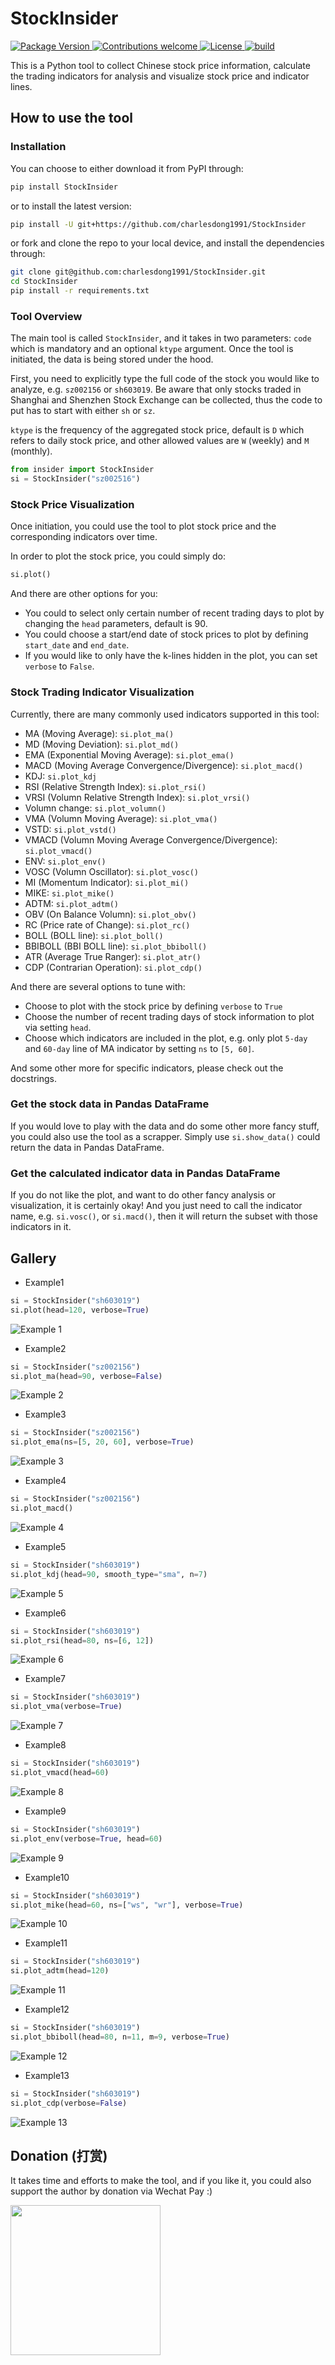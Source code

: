 # StockInsider


<p align="left">
    <a href="https://badge.fury.io/py/StockInsider">
        <img src="https://badge.fury.io/py/StockInsider.svg" alt="Package Version">
    </a>
    <a href="https://github.com/charlesdong1991/py-roughviz/pulls">
        <img src="https://img.shields.io/badge/contributions-welcome-brightgreen.svg?style=flat" alt="Contributions welcome">
    </a>
    <a href="https://opensource.org/licenses/MIT">
        <img src="https://img.shields.io/badge/License-MIT-brightgreen.svg" alt="License">
    </a>
    <a href="https://badge.fury.io/py/py-roughviz">
        <img src="https://travis-ci.org/charlesdong1991/py-roughviz.svg?branch=master" alt="build">
    </a>
</p>


This is a Python tool to collect Chinese stock price information, 
calculate the trading indicators for analysis and visualize stock
price and indicator lines.


## How to use the tool

### Installation

You can choose to either download it from PyPI through:

```bash
pip install StockInsider
```

or to install the latest version:
```bash
pip install -U git+https://github.com/charlesdong1991/StockInsider
```

or fork and clone the repo to your local device, and install 
the dependencies through:

```bash
git clone git@github.com:charlesdong1991/StockInsider.git
cd StockInsider
pip install -r requirements.txt
```


### Tool Overview

The main tool is called `StockInsider`, and it takes in two parameters:
`code` which is mandatory and an optional `ktype` argument. Once
the tool is initiated, the data is being stored under the hood.

First, you need to explicitly type the full code of the stock you
would like to analyze, e.g. `sz002156` or `sh603019`. Be aware that
only stocks traded in Shanghai and Shenzhen Stock Exchange can be 
collected, thus the code to put has to start with either `sh` or `sz`.

`ktype` is the frequency of the aggregated stock price, default is `D`
which refers to daily stock price, and other allowed values are `W` 
(weekly) and `M` (monthly).

```python
from insider import StockInsider
si = StockInsider("sz002516")
```

### Stock Price Visualization

Once initiation, you could use the tool to plot stock price and the
corresponding indicators over time.

In order to plot the stock price, you could simply do:

```python
si.plot()
```

And there are other options for you: 
- You could to select only certain number of recent trading days
 to plot by changing the `head` parameters, default is 90.
- You could choose a start/end date of stock prices to plot by defining
`start_date` and `end_date`.
- If you would like to only have the k-lines hidden in the plot, you
can set `verbose` to `False`.


### Stock Trading Indicator Visualization

Currently, there are many commonly used indicators supported in this tool:

- MA (Moving Average): `si.plot_ma()`
- MD (Moving Deviation): `si.plot_md()`
- EMA (Exponential Moving Average): `si.plot_ema()`
- MACD (Moving Average Convergence/Divergence): `si.plot_macd()`
- KDJ: `si.plot_kdj`
- RSI (Relative Strength Index): `si.plot_rsi()`
- VRSI (Volumn Relative Strength Index): `si.plot_vrsi()`
- Volumn change: `si.plot_volumn()`
- VMA (Volumn Moving Average): `si.plot_vma()`
- VSTD: `si.plot_vstd()`
- VMACD (Volumn Moving Average Convergence/Divergence): `si.plot_vmacd()`
- ENV: `si.plot_env()`
- VOSC (Volumn Oscillator): `si.plot_vosc()`
- MI (Momentum Indicator): `si.plot_mi()`
- MIKE: `si.plot_mike()`
- ADTM: `si.plot_adtm()`
- OBV (On Balance Volumn): `si.plot_obv()`
- RC (Price rate of Change): `si.plot_rc()`
- BOLL (BOLL line): `si.plot_boll()`
- BBIBOLL (BBI BOLL line): `si.plot_bbiboll()`
- ATR (Average True Ranger): `si.plot_atr()`
- CDP (Contrarian Operation): `si.plot_cdp()`


And there are several options to tune with:

- Choose to plot with the stock price by defining `verbose` to `True`
- Choose the number of recent trading days of stock information to 
plot via setting `head`.
- Choose which indicators are included in the plot, e.g. only plot `5-day`
and `60-day` line of MA indicator by setting `ns` to `[5, 60]`.

And some other more for specific indicators, please check out the docstrings.


### Get the stock data in Pandas DataFrame

If you would love to play with the data and do some other more fancy stuff,
you could also use the tool as a scrapper. Simply use `si.show_data()`
could return the data in Pandas DataFrame.


### Get the calculated indicator data in Pandas DataFrame

If you do not like the plot, and want to do other fancy analysis or visualization,
it is certainly okay! And you just need to call the indicator name, e.g. `si.vosc()`, 
or `si.macd()`, then it will return the subset with those indicators in it.

## Gallery

- Example1

```python
si = StockInsider("sh603019")
si.plot(head=120, verbose=True)
```

![Example 1](https://github.com/charlesdong1991/StockInsider/blob/master/examples/example1.png)


- Example2

```python
si = StockInsider("sz002156")
si.plot_ma(head=90, verbose=False)
```

![Example 2](https://github.com/charlesdong1991/StockInsider/blob/master/examples/example2.png)


- Example3

```python
si = StockInsider("sz002156")
si.plot_ema(ns=[5, 20, 60], verbose=True)
```

![Example 3](https://github.com/charlesdong1991/StockInsider/blob/master/examples/example3.png)


- Example4

```python
si = StockInsider("sz002156")
si.plot_macd()
```

![Example 4](https://github.com/charlesdong1991/StockInsider/blob/master/examples/example4.png)


- Example5

```python
si = StockInsider("sh603019")
si.plot_kdj(head=90, smooth_type="sma", n=7)
```

![Example 5](https://github.com/charlesdong1991/StockInsider/blob/master/examples/example5.png)

- Example6

```python
si = StockInsider("sh603019")
si.plot_rsi(head=80, ns=[6, 12])
```

![Example 6](https://github.com/charlesdong1991/StockInsider/blob/master/examples/example6.png)


- Example7

```python
si = StockInsider("sh603019")
si.plot_vma(verbose=True)
```

![Example 7](https://github.com/charlesdong1991/StockInsider/blob/master/examples/example7.png)


- Example8

```python
si = StockInsider("sh603019")
si.plot_vmacd(head=60)
```

![Example 8](https://github.com/charlesdong1991/StockInsider/blob/master/examples/example8.png)


- Example9

```python
si = StockInsider("sh603019")
si.plot_env(verbose=True, head=60)
```

![Example 9](https://github.com/charlesdong1991/StockInsider/blob/master/examples/example9.png)

- Example10

```python
si = StockInsider("sh603019")
si.plot_mike(head=60, ns=["ws", "wr"], verbose=True)
```

![Example 10](https://github.com/charlesdong1991/StockInsider/blob/master/examples/example10.png)


- Example11

```python
si = StockInsider("sh603019")
si.plot_adtm(head=120)
```

![Example 11](https://github.com/charlesdong1991/StockInsider/blob/master/examples/example11.png)


- Example12

```python
si = StockInsider("sh603019")
si.plot_bbiboll(head=80, n=11, m=9, verbose=True)
```

![Example 12](https://github.com/charlesdong1991/StockInsider/blob/master/examples/example12.png)


- Example13

```python
si = StockInsider("sh603019")
si.plot_cdp(verbose=False)
```

![Example 13](https://github.com/charlesdong1991/StockInsider/blob/master/examples/example13.png)

## Donation (打赏)
It takes time and efforts to make the tool, and if you like it, you could
also support the author by donation via Wechat Pay :)

<img src="https://github.com/charlesdong1991/StockInsider/blob/master/examples/donation.png" height="240" weight="240">
